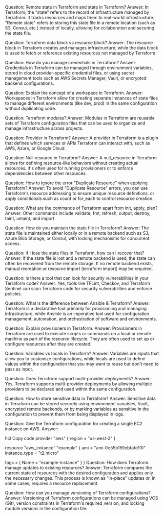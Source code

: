 Question:
Remote state in Terraform and state in Terraform?
Answer:
In Terraform, the "state" refers to the record of infrastructure managed by Terraform. It tracks resources and maps them to real-world infrastructure. "Remote state" refers to storing this state file in a remote location (such as S3, Consul, etc.) instead of locally, allowing for collaboration and securing the state file.

Question:
Terraform data block vs resource block?
Answer:
The resource block in Terraform creates and manages infrastructure, while the data block is used to fetch or reference existing resources not managed by Terraform.

Question:
How do you manage credentials in Terraform?
Answer:
Credentials in Terraform can be managed through environment variables, stored in cloud provider-specific credential files, or using secret management tools such as AWS Secrets Manager, Vault, or encrypted backend configurations.

Question:
Explain the concept of a workspace in Terraform.
Answer:
Workspaces in Terraform allow for creating separate instances of state files to manage different environments (like dev, prod) in the same configuration without duplicating code.

Question:
Terraform modules?
Answer:
Modules in Terraform are reusable sets of Terraform configuration files that can be used to organize and manage infrastructure across projects.

Question:
Provider in Terraform?
Answer:
A provider in Terraform is a plugin that defines which services or APIs Terraform can interact with, such as AWS, Azure, or Google Cloud.

Question:
Null resource in Terraform?
Answer:
A null_resource in Terraform allows for defining resource-like behaviors without creating actual resources. It's often used for running provisioners or to enforce dependencies between other resources.

Question:
How to ignore the error "Duplicate Resource" when applying Terraform?
Answer:
To avoid "Duplicate Resource" errors, you can use Terraform's resource addressing to ensure unique resource definitions, or apply conditionals such as count or for_each to control resource creation.

Question:
What are the commands of Terraform apart from init, apply, plan?
Answer:
Other commands include validate, fmt, refresh, output, destroy, taint, untaint, and import.

Question:
How do you maintain the state file in Terraform?
Answer:
The state file is maintained either locally or in a remote backend such as S3, Azure Blob Storage, or Consul, with locking mechanisms for concurrent access.

Question:
If I lose the state files in Terraform, how can I recover that?
Answer:
If the state file is lost and a remote backend is used, the state can often be recovered from the remote storage. If no remote backend exists, manual recreation or resource import (terraform import) may be required.

Question:
Is there a tool that can look for security vulnerabilities in your Terraform code?
Answer:
Yes, tools like TFLint, Checkov, and Terraform Sentinel can scan Terraform code for security vulnerabilities and enforce policies.

Question:
What is the difference between Ansible & Terraform?
Answer:
Terraform is a declarative tool primarily for provisioning and managing infrastructure, while Ansible is an imperative tool used for configuration management, automation, and orchestration of software and environments.

Question:
Explain provisioners in Terraform.
Answer:
Provisioners in Terraform are used to execute scripts or commands on a local or remote machine as part of the resource lifecycle. They are often used to set up or configure resources after they are created.

Question:
Variables vs locals in Terraform?
Answer:
Variables are inputs that allow you to customize configurations, while locals are used to define values within the configuration that you may want to reuse but don't need to pass as input.

Question:
Does Terraform support multi-provider deployments?
Answer:
Yes, Terraform supports multi-provider deployments by allowing multiple providers to be declared and used within the same configuration.

Question:
How to store sensitive data in Terraform?
Answer:
Sensitive data in Terraform can be stored securely using environment variables, Vault, encrypted remote backends, or by marking variables as sensitive in the configuration to prevent them from being displayed in logs.

Question:
Give the Terraform configuration for creating a single EC2 instance on AWS.
Answer:

hcl
Copy code
provider "aws" {
  region = "us-west-2"
}

resource "aws_instance" "example" {
  ami           = "ami-0c55b159cbfafe1f0"
  instance_type = "t2.micro"

  tags = {
    Name = "example-instance"
  }
}
Question:
How does Terraform manage updates to existing resources?
Answer:
Terraform compares the current state of resources with the desired configuration and applies only the necessary changes. This process is known as "in-place" updates or, in some cases, requires a resource replacement.

Question:
How can you manage versioning of Terraform configurations?
Answer:
Versioning of Terraform configurations can be managed using VCS (Git), version constraints in Terraform's required_version, and locking module versions in the configuration file.